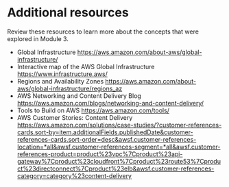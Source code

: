 # Additional resources
Review these resources to learn more about the concepts that were explored in Module 3.

* Global Infrastructure https://aws.amazon.com/about-aws/global-infrastructure/
* Interactive map of the AWS Global Infrastructure https://www.infrastructure.aws/
* Regions and Availability Zones https://aws.amazon.com/about-aws/global-infrastructure/regions_az
* AWS Networking and Content Delivery Blog https://aws.amazon.com/blogs/networking-and-content-delivery/
* Tools to Build on AWS https://aws.amazon.com/tools/
* AWS Customer Stories: Content Delivery https://aws.amazon.com/solutions/case-studies/?customer-references-cards.sort-by=item.additionalFields.publishedDate&customer-references-cards.sort-order=desc&awsf.customer-references-location=*all&awsf.customer-references-segment=*all&awsf.customer-references-product=product%23vpc%7Cproduct%23api-gateway%7Cproduct%23cloudfront%7Cproduct%23route53%7Cproduct%23directconnect%7Cproduct%23elb&awsf.customer-references-category=category%23content-delivery

